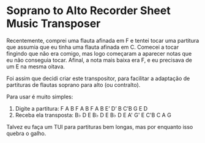 # Soprano to Alto Recorder Sheet Music Transposer

Recentemente, comprei uma flauta afinada em F e tentei tocar uma partitura que assumia que eu tinha uma flauta afinada em C.
Comecei a tocar fingindo que não era comigo, mas logo começaram a aparecer notas que eu não conseguia tocar. Afinal, a nota mais baixa era F, e eu precisava de um E na mesma oitava.

Foi assim que decidi criar este transpositor, para facilitar a adaptação de partituras de flautas soprano para alto (ou contralto).

Para usar é muito simples:

1. Digite a partitura: F A B F A B F A B E’ D’ B C’B G E D
2. Receba ela transposta: B♭ D E B♭ D E B♭ D E A' G' E C'B C A G

Talvez eu faça um TUI para partituras bem longas, mas por enquanto isso quebra o galho.
